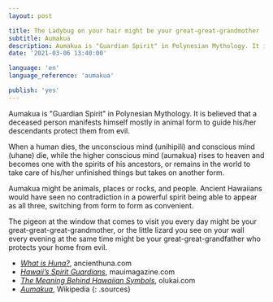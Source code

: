 ```yaml
---
layout: post

title: The Ladybug on your hair might be your great-great-grandmother
subtitle: Aumakua
description: Aumakua is "Guardian Spirit" in Polynesian Mythology. It is believed that a deceased person manifests himself mostly in animal form to guide his/her descendants protect them from evil.
date: '2021-03-06 13:40:00'

language: 'en'
language_reference: 'aumakua'

publish: 'yes'
---
```


Aumakua is "Guardian Spirit" in Polynesian Mythology. It is believed that a deceased person manifests himself mostly in animal form to guide his/her descendants protect them from evil.

When a human dies, the unconscious mind (unihipili) and conscious mind (uhane) die, while the higher conscious mind (aumakua) rises to heaven and becomes one with the spirits of his ancestors, or remains in the world to take care of his/her unfinished things but takes on another form.

Aumakua might be animals, places or rocks, and people. Ancient Hawaiians would have seen no contradiction in a powerful spirit being able to appear as all three, switching from form to form as convenient.

The pigeon at the window that comes to visit you every day might be your great-great-great-grandmother, or the little lizard you see on your wall every evening at the same time might be your great-great-grandfather who protects your home from evil.

+ *[What is Huna?](http://www.ancienthuna.com/3_selves.htm)*, ancienthuna.com
+ *[Hawaii’s Spirit Guardians](https://web.archive.org/web/20110628021529/http://www.mauimagazine.net/Maui-Magazine/November-December-2010/Hawaiis-Spirit-Guardians/)*, mauimagazine.com
+ *[The Meaning Behind Hawaiian Symbols](https://www.olukai.com/journal/2014/11/03/the-meaning-behind-hawaiian-symbols/)*, olukai.com
+ *[Aumakua](https://en.wikipedia.org/wiki/Aumakua)*, Wikipedia
{: .sources}
